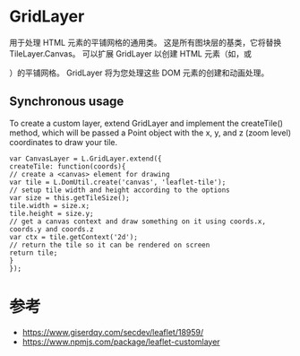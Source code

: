 # GridLayer

用于处理 HTML 元素的平铺网格的通用类。 这是所有图块层的基类，它将替换 TileLayer.Canvas。 可以扩展 GridLayer 以创建 HTML 元素（如<canvas>，<img>或<div>）的平铺网格。 GridLayer 将为您处理这些 DOM 元素的创建和动画处理。

## Synchronous usage

To create a custom layer, extend GridLayer and implement the createTile() method, which will be passed a Point object with the x, y, and z (zoom level) coordinates to draw your tile.

```
var CanvasLayer = L.GridLayer.extend({
createTile: function(coords){
// create a <canvas> element for drawing
var tile = L.DomUtil.create('canvas', 'leaflet-tile');
// setup tile width and height according to the options
var size = this.getTileSize();
tile.width = size.x;
tile.height = size.y;
// get a canvas context and draw something on it using coords.x, coords.y and coords.z
var ctx = tile.getContext('2d');
// return the tile so it can be rendered on screen
return tile;
}
});
```


# 参考
- https://www.giserdqy.com/secdev/leaflet/18959/
- https://www.npmjs.com/package/leaflet-customlayer